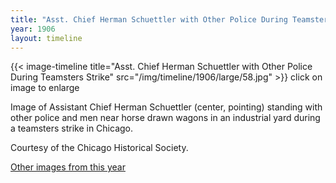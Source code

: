 ```yaml
---
title: "Asst. Chief Herman Schuettler with Other Police During Teamsters Strike"
year: 1906
layout: timeline
---
```


{{< image-timeline title="Asst. Chief Herman Schuettler with Other Police During Teamsters Strike" src="/img/timeline/1906/large/58.jpg" >}}
click on image to enlarge

Image of Assistant Chief Herman Schuettler (center, pointing) standing with other police and men near horse drawn wagons in an industrial yard during a teamsters strike in Chicago. 

Courtesy of the Chicago Historical Society.  

[Other images from this year](/historical/timeline/1906)